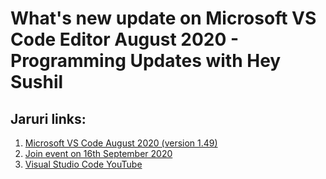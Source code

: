 # What's new update on Microsoft VS Code Editor August 2020 - Programming Updates with Hey Sushil

## Jaruri links:

1. [Microsoft VS Code August 2020 (version 1.49)](https://code.visualstudio.com/updates/v1_49)
1. [Join event on 16th September 2020](https://code.visualstudio.com/events)
1. [Visual Studio Code YouTube](https://www.youtube.com/channel/UCs5Y5_7XK8HLDX0SLNwkd3w)



